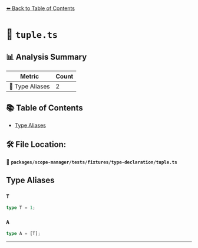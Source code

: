 [⬅️ Back to Table of Contents](../../../../../index.md)

# 📄 `tuple.ts`

## 📊 Analysis Summary

| Metric | Count |
|--------|-------|
| 📑 Type Aliases | 2 |

## 📚 Table of Contents

- [Type Aliases](#type-aliases)

## 🛠️ File Location:
📂 **`packages/scope-manager/tests/fixtures/type-declaration/tuple.ts`**

## Type Aliases

### `T`

```ts
type T = 1;
```

### `A`

```ts
type A = [T];
```


---